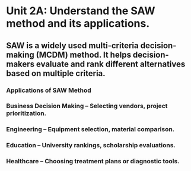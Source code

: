 # Unit 2A: Understand the SAW method and its applications.

## SAW is a widely used multi-criteria decision-making (MCDM) method. It helps decision-makers evaluate and rank different alternatives based on multiple criteria.
### Applications of SAW Method
### Business Decision Making – Selecting vendors, project prioritization.
### Engineering – Equipment selection, material comparison.
### Education – University rankings, scholarship evaluations.
### Healthcare – Choosing treatment plans or diagnostic tools.
